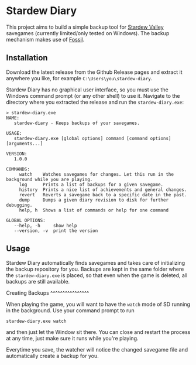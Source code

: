 Stardew Diary
=============

This project aims to build a simple backup tool for [Stardew Valley](http://stardewvalley.net/)
savegames (currently limited/only tested on Windows). The backup mechanism makes
use of [Fossil](http://fossil-scm.org/).

Installation
------------

Download the latest release from the Github Release pages and extract it anywhere
you like, for example ``C:\Users\you\stardew-diary``.

Stardew Diary has no graphical user interface, so you must use the Windows
command prompt (or any other shell) to use it. Navigate to the directory where
you extracted the release and run the ``stardew-diary.exe``:

    > stardew-diary.exe
    NAME:
       stardew-diary - Keeps backups of your savegames.

    USAGE:
       stardew-diary.exe [global options] command [command options] [arguments...]

    VERSION:
       1.0.0

    COMMANDS:
         watch    Watches savegames for changes. Let this run in the background while you are playing.
         log      Prints a list of backups for a given savegame.
         history  Prints a nice list of achievements and general changes.
         revert   Reverts a savegame back to a specific date in the past.
         dump     Dumps a given diary revision to disk for further debugging.
         help, h  Shows a list of commands or help for one command

    GLOBAL OPTIONS:
       --help, -h     show help
       --version, -v  print the version

Usage
-----

Stardew Diary automatically finds savegames and takes care of initializing the
backup repository for you. Backups are kept in the same folder where the
``stardew-diary.exe`` is placed, so that even when the game is deleted, all
backups are still available.

Creating Backups
^^^^^^^^^^^^^^^^

When playing the game, you will want to have the ``watch`` mode of SD running
in the background. Use your command prompt to run

    stardew-diary.exe watch

and then just let the Window sit there. You can close and restart the process
at any time, just make sure it runs while you're playing.

Everytime you save, the watcher will notice the changed savegame file and
automatically create a backup for you.
